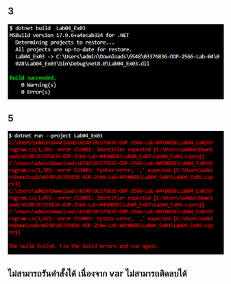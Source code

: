 ## 3 
![alt text](image-7.png)

## 5
![alt text](image-8.png)

## ไม่สามารถรันคำสั้งได้ เนื่องจาก var ไม่สามารถติดลบได้